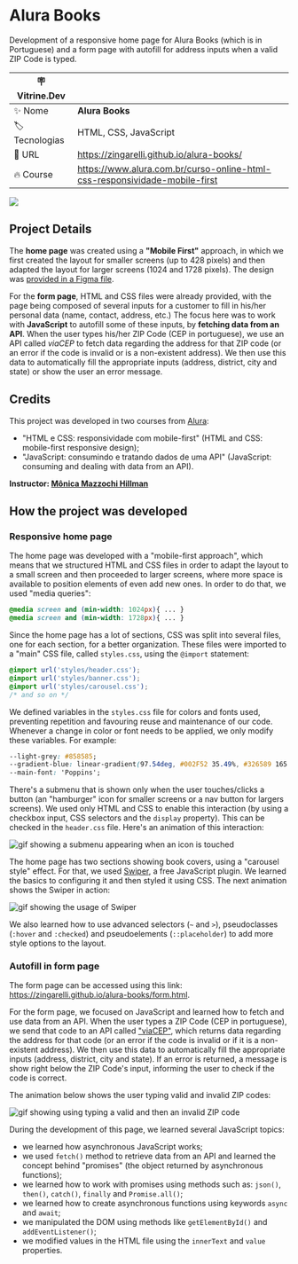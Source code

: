 # Alura Books

Development of a responsive home page for Alura Books (which is in Portuguese) and a form page with autofill for address inputs when a valid ZIP Code is typed.

| :placard: Vitrine.Dev |     |
| -------------  | --- |
| :sparkles: Nome        | **Alura Books**
| :label: Tecnologias | HTML, CSS, JavaScript
| :rocket: URL         | https://zingarelli.github.io/alura-books/
| :fire: Course     | https://www.alura.com.br/curso-online-html-css-responsividade-mobile-first

<!-- Inserir imagem com a #vitrinedev ao final do link -->
![](https://user-images.githubusercontent.com/19349339/191834081-b8b3c1b2-368d-4763-a28a-cb14f1f25686.png#vitrinedev)

## Project Details

The **home page** was created using a **"Mobile First"** approach, in which we first created the layout for smaller screens (up to 428 pixels) and then adapted the layout for larger screens (1024 and 1728 pixels). The design was [provided in a Figma file](https://www.figma.com/file/sSMbIqKaGBd66Y8roxTk2p/AluraBooks?node-id=37%3A94). 

For the **form page**, HTML and CSS files were already provided, with the page being composed of several inputs for a customer to fill in his/her personal data (name, contact, address, etc.) The focus here was to work with **JavaScript** to autofill some of these inputs, by **fetching data from an API**. When the user types his/her ZIP Code (CEP in portuguese), we use an API called *viaCEP* to fetch data regarding the address for that ZIP code (or an error if the code is invalid or is a non-existent address). We then use this data to automatically fill the appropriate inputs (address, district, city and state) or show the user an error message.

## Credits

This project was developed in two courses from [Alura](https://www.alura.com.br):

- "HTML e CSS: responsividade com mobile-first" (HTML and CSS: mobile-first responsive design);
- "JavaScript: consumindo e tratando dados de uma API" (JavaScript: consuming and dealing with data from an API).

**Instructor: [Mônica Mazzochi Hillman](https://github.com/MonicaHillman)**

## How the project was developed

### Responsive home page

The home page was developed with a "mobile-first approach", which means that we structured HTML and CSS files in order to adapt the layout to a small screen and then proceeded to larger screens, where more space is available to position elements of even add new ones. In order to do that, we used "media queries":

```css
@media screen and (min-width: 1024px){ ... }
@media screen and (min-width: 1728px){ ... }
```

Since the home page has a lot of sections, CSS was split into several files, one for each section, for a better organization. These files were imported to a "main" CSS file, called `styles.css`, using the `@import` statement:

```css
@import url('styles/header.css');
@import url('styles/banner.css');
@import url('styles/carousel.css');
/* and so on */
```

We defined variables in the `styles.css` file for colors and fonts used, preventing repetition and favouring reuse and maintenance of our code. Whenever a change in color or font needs to be applied, we only modify these variables. For example:

```css
--light-grey: #858585;
--gradient-blue: linear-gradient(97.54deg, #002F52 35.49%, #326589 165.37%);
--main-font: 'Poppins';
```

There's a submenu that is shown only when the user touches/clicks a button (an "hamburger" icon for smaller screens or a nav button for largers screens). We used only HTML and CSS to enable this interaction (by using a checkbox input, CSS selectors and the `display` property). This can be checked in the `header.css` file. Here's an animation of this interaction:

![gif showing a submenu appearing when an icon is touched](https://user-images.githubusercontent.com/19349339/191840550-8d416861-8c70-479b-976b-0751b2587588.gif)

The home page has two sections showing book covers, using a "carousel style" effect. For that, we used [Swiper](https://swiperjs.com), a free JavaScript plugin. We learned the basics to configuring it and then styled it using CSS. The next animation shows the Swiper in action:

![gif showing the usage of Swiper](https://user-images.githubusercontent.com/19349339/191842107-26dc4d92-386c-4d5e-aed5-d2b02c016e60.gif)

We also learned how to use advanced selectors (`~` and `>`),  pseudoclasses (`:hover` and `:checked`) and pseudoelements (`::placeholder`) to add more style options to the layout.

### Autofill in form page

The form page can be accessed using this link: https://zingarelli.github.io/alura-books/form.html. 

For the form page, we focused on JavaScript and learned how to fetch and use data from an API. When the user types a ZIP Code (CEP in portuguese), we send that code to an API called ["viaCEP"](https://viacep.com.br), which returns data regarding the address for that code (or an error if the code is invalid or if it is a non-existent address). We then use this data to automatically fill the appropriate inputs (address, district, city and state). If an error is returned, a message is show right below the ZIP Code's input, informing the user to check if the code is correct.

The animation below shows the user typing valid and invalid ZIP codes:

![gif showing using typing a valid and then an invalid ZIP code](https://user-images.githubusercontent.com/19349339/191845910-dd756ccb-3bb6-4330-9d87-4229db96e8e8.gif)

During the development of this page, we learned several JavaScript topics:

- we learned how asynchronous JavaScript works;
- we used `fetch()` method to retrieve data from an API and learned the concept behind "promises" (the object returned by asynchronous functions);
- we learned how to work with promises using methods such as: `json()`, `then()`, `catch()`, `finally` and `Promise.all()`;
- we learned how to create asynchronous functions using keywords `async` and `await`;
- we manipulated the DOM using methods like `getElementById()` and `addEventListener()`;
- we modified values in the HTML file using the `innerText` and `value` properties.